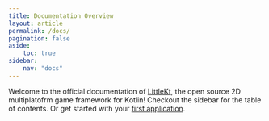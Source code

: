 ```yaml
---
title: Documentation Overview
layout: article
permalink: /docs/
pagination: false
aside:
    toc: true
sidebar:
    nav: "docs"
---
```


Welcome to the official documentation of [LittleKt](/), the open source 2D multiplatofrm game framework for Kotlin! Checkout the sidebar for the table of contents. Or get started with your [first application](/docs/starting/first-application).

